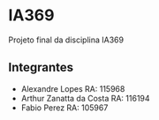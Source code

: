# IA369
Projeto final da disciplina IA369

## Integrantes

* Alexandre Lopes RA: 115968
* Arthur Zanatta da Costa RA: 116194
* Fabio Perez RA: 105967

